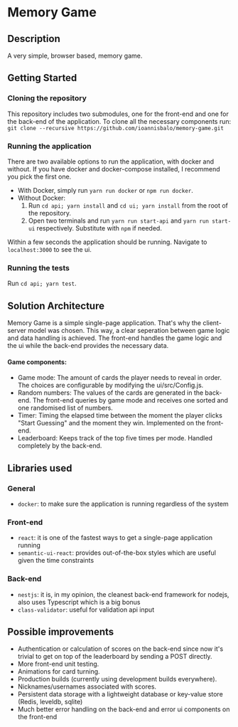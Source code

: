 # Memory Game

## Description
A very simple, browser based, memory game.

## Getting Started

### Cloning the repository
This repository includes two submodules, one for the front-end and one for the back-end of the application.
To clone all the necessary components run: `git clone --recursive https://github.com/ioannisbalo/memory-game.git`

### Running the application
There are two available options to run the application, with docker and without.
If you have docker and docker-compose installed, I recommend you pick the first one.

* With Docker, simply run `yarn run docker` or `npm run docker`.
* Without Docker:
  1. Run `cd api; yarn install` and `cd ui; yarn install` from the root of the repository.
  2. Open two terminals and run `yarn run start-api` and `yarn run start-ui` respectively. Substitute with `npm` if needed.

Within a few seconds the application should be running. Navigate to `localhost:3000` to see the ui.

### Running the tests
Run `cd api; yarn test`.

## Solution Architecture
Memory Game is a simple single-page application. That's why the client-server model was chosen.
This way, a clear seperation between game logic and data handling is achieved.
The front-end handles the game logic and the ui while the back-end provides the necessary data.

#### Game components:
* Game mode: The amount of cards the player needs to reveal in order. The choices are configurable by modifying the ui/src/Config.js.
* Random numbers: The values of the cards are generated in the back-end. The front-end queries by game mode and receives one sorted and one randomised list of numbers.
* Timer: Timing the elapsed time between the moment the player clicks "Start Guessing" and the moment they win. Implemented on the front-end.
* Leaderboard: Keeps track of the top five times per mode. Handled completely by the back-end.

## Libraries used
### General
* `docker`: to make sure the application is running regardless of the system

### Front-end
* `react`: it is one of the fastest ways to get a single-page application running
* `semantic-ui-react`: provides out-of-the-box styles which are useful given the time constraints

### Back-end
* `nestjs`: it is, in my opinion, the cleanest back-end framework for nodejs, also uses Typescript which is a big bonus
* `class-validator`: useful for validation api input

## Possible improvements
* Authentication or calculation of scores on the back-end since now it's trivial to get on top of the leaderboard by sending a POST directly.
* More front-end unit testing.
* Animations for card turning.
* Production builds (currently using development builds everywhere).
* Nicknames/usernames associated with scores.
* Persistent data storage with a lightweight database or key-value store (Redis, leveldb, sqlite)
* Much better error handling on the back-end and error ui components on the front-end
